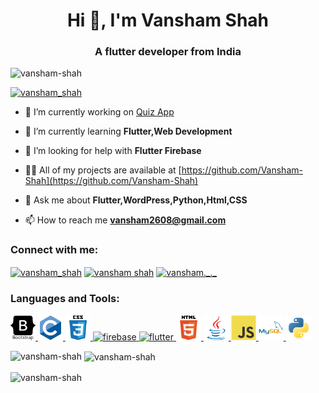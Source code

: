 <h1 align="center">Hi 👋, I'm Vansham Shah</h1>
<h3 align="center">A flutter developer from India</h3>

<p align="left"> <img src="https://komarev.com/ghpvc/?username=vansham-shah&label=Profile%20views&color=0e75b6&style=flat" alt="vansham-shah" /> </p>



<p align="left"> <a href="https://twitter.com/vansham_shah" target="blank"><img src="https://img.shields.io/twitter/follow/vansham_shah?logo=twitter&style=for-the-badge" alt="vansham_shah" /></a> </p>

- 🔭 I’m currently working on [Quiz App](https://github.com/Vansham-Shah/Quiz-App)

- 🌱 I’m currently learning **Flutter,Web Development**

- 🤝 I’m looking for help with **Flutter Firebase**

- 👨‍💻 All of my projects are available at [https://github.com/Vansham-Shah](https://github.com/Vansham-Shah)

- 💬 Ask me about **Flutter,WordPress,Python,Html,CSS**

- 📫 How to reach me **vansham2608@gmail.com**

<h3 align="left">Connect with me:</h3>
<p align="left">
<a href="https://twitter.com/vansham_shah" target="blank"><img align="center" src="https://raw.githubusercontent.com/rahuldkjain/github-profile-readme-generator/master/src/images/icons/Social/twitter.svg" alt="vansham_shah" height="30" width="40" /></a>
<a href="https://linkedin.com/in/vansham shah" target="blank"><img align="center" src="https://raw.githubusercontent.com/rahuldkjain/github-profile-readme-generator/master/src/images/icons/Social/linked-in-alt.svg" alt="vansham shah" height="30" width="40" /></a>
<a href="https://instagram.com/vansham._._" target="blank"><img align="center" src="https://raw.githubusercontent.com/rahuldkjain/github-profile-readme-generator/master/src/images/icons/Social/instagram.svg" alt="vansham._._" height="30" width="40" /></a>
</p>

<h3 align="left">Languages and Tools:</h3>
<p align="left"> <a href="https://getbootstrap.com" target="_blank" rel="noreferrer"> <img src="https://raw.githubusercontent.com/devicons/devicon/master/icons/bootstrap/bootstrap-plain-wordmark.svg" alt="bootstrap" width="40" height="40"/> </a> <a href="https://www.cprogramming.com/" target="_blank" rel="noreferrer"> <img src="https://raw.githubusercontent.com/devicons/devicon/master/icons/c/c-original.svg" alt="c" width="40" height="40"/> </a> <a href="https://www.w3schools.com/css/" target="_blank" rel="noreferrer"> <img src="https://raw.githubusercontent.com/devicons/devicon/master/icons/css3/css3-original-wordmark.svg" alt="css3" width="40" height="40"/> </a> <a href="https://firebase.google.com/" target="_blank" rel="noreferrer"> <img src="https://www.vectorlogo.zone/logos/firebase/firebase-icon.svg" alt="firebase" width="40" height="40"/> </a> <a href="https://flutter.dev" target="_blank" rel="noreferrer"> <img src="https://www.vectorlogo.zone/logos/flutterio/flutterio-icon.svg" alt="flutter" width="40" height="40"/> </a> <a href="https://www.w3.org/html/" target="_blank" rel="noreferrer"> <img src="https://raw.githubusercontent.com/devicons/devicon/master/icons/html5/html5-original-wordmark.svg" alt="html5" width="40" height="40"/> </a> <a href="https://www.java.com" target="_blank" rel="noreferrer"> <img src="https://raw.githubusercontent.com/devicons/devicon/master/icons/java/java-original.svg" alt="java" width="40" height="40"/> </a> <a href="https://developer.mozilla.org/en-US/docs/Web/JavaScript" target="_blank" rel="noreferrer"> <img src="https://raw.githubusercontent.com/devicons/devicon/master/icons/javascript/javascript-original.svg" alt="javascript" width="40" height="40"/> </a> <a href="https://www.mysql.com/" target="_blank" rel="noreferrer"> <img src="https://raw.githubusercontent.com/devicons/devicon/master/icons/mysql/mysql-original-wordmark.svg" alt="mysql" width="40" height="40"/> </a> <a href="https://www.python.org" target="_blank" rel="noreferrer"> <img src="https://raw.githubusercontent.com/devicons/devicon/master/icons/python/python-original.svg" alt="python" width="40" height="40"/> </a> </p>

<p><img align="left" src="https://github-readme-stats.vercel.app/api/top-langs?username=vansham-shah&show_icons=true&locale=en&layout=compact" alt="vansham-shah" /></p>

<p>&nbsp;<img align="center" src="https://github-readme-stats.vercel.app/api?username=vansham-shah&show_icons=true&locale=en" alt="vansham-shah" /></p>

<p><img align="center" src="https://github-readme-streak-stats.herokuapp.com/?user=vansham-shah&" alt="vansham-shah" /></p>
